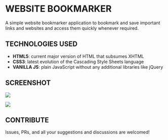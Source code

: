 # WEBSITE BOOKMARKER

A simple website bookmarker application to bookmark and save important links and websites and access them quickly whenever required.

## TECHNOLOGIES USED
- **HTML5**: current major version of HTML that subsumes XHTML
- **CSS3**: latest evolution of the Cascading Style Sheets language
- **VANILLA JS**: plain JavaScript without any additional libraries like jQuery

## SCREENSHOT
![](assets/ss2.png)

![](assets/ss1.png)

## CONTRIBUTE
Issues, PRs, and all your suggestions and discussions are welcomed!